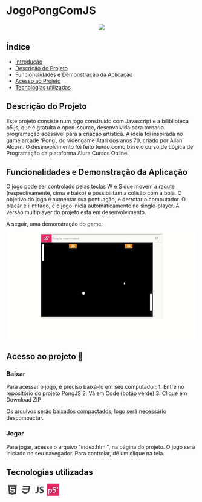 # JogoPongComJS


<p align="center">
<img src="http://img.shields.io/static/v1?label=STATUS&message=EM%20DESENVOLVIMENTO&color=GREEN&style=for-the-badge"/>
</p>

## Índice 

* [Introdução](#JogoPongComJS)
* [Descrição do Projeto](#descrição-do-projeto)
* [Funcionalidades e Demonstração da Aplicação](#funcionalidades-e-demonstração-da-aplicação)
* [Acesso ao Projeto](#acesso-ao-projeto)
* [Tecnologias utilizadas](#tecnologias-utilizadas)

## Descrição do Projeto
<p>
Este projeto consiste num jogo construído com Javascript e a biliblioteca p5.js, que é gratuita e open-source, desenvolvida para tornar a programação acessível para a criação artística. A ideia foi inspirada no game arcade 'Pong', do videogame Atari dos anos 70, criado por Allan Alcorn. O desenvolvimento foi feito tendo como base o curso de Lógica de Programação da plataforma Alura Cursos Online.
</p>

## Funcionalidades e Demonstração da Aplicação

<p>
O jogo pode ser controlado pelas teclas W e S que movem a raqute (respectivamente, cima e baixo) e possibilitam a colisão com a bola. O objetivo do jogo é aumentar sua pontuação, e derrotar o computador. O placar é ilimitado, e o jogo inicia automaticamente no single-player. A versão multiplayer do projeto está em desenvolvimento.

A seguir, uma demonstração do game:
</p>

![](img/PongJS.gif)

## Acesso ao projeto 📁
<h3>Baixar</h3>
<p>Para acessar o jogo, é preciso baixá-lo em seu computador:
1. Entre no repositório do projeto PongJS
2. Vá em Code (botão verde)
3. Clique em Download ZIP

Os arquivos serão baixados compactados, logo será necessário descompactar.</p>
<h3>Jogar</h3>
<p> Para jogar, acesse o arquivo "index.html", na página do projeto. O jogo será iniciado no seu navegador. Para controlar, dê um clique na tela.</p>

## Tecnologias utilizadas
![](img/html5.png)  ![](img/css3_full.png)  ![](img/javascript_1.png)  ![](img/p5.jpg)





